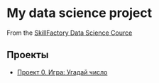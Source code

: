 # My data science project
From the [SkillFactory Data Science Cource](https://scillfactory.ru/data-scientist)

## Проекты

* [Проект 0. Игра: Угадай число](https://github.com/locjer/SF/tree/main/project_0)